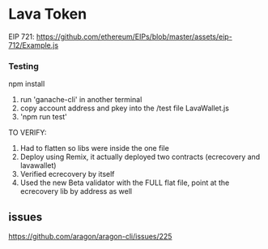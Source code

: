 # Lava Token

EIP 721:
https://github.com/ethereum/EIPs/blob/master/assets/eip-712/Example.js




### Testing



npm install



1. run 'ganache-cli' in another terminal
2. copy account address and pkey into the /test file LavaWallet.js
3. 'npm run test'





TO VERIFY:
1. Had to flatten so libs were inside the one file  
2. Deploy using Remix, it actually deployed two contracts (ecrecovery and lavawallet)
3. Verified ecrecovery by itself
4. Used the new Beta validator with the FULL flat file, point at the ecrecovery lib by address as well


## issues
https://github.com/aragon/aragon-cli/issues/225
